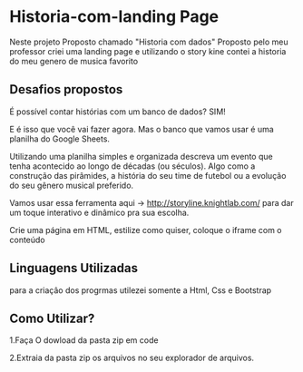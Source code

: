 # Historia-com-landing Page
Neste projeto Proposto chamado "Historia com dados"  Proposto pelo meu professor criei uma landing page e utilizando  o story kine contei a historia do meu genero de musica favorito


## Desafios propostos

É possível contar histórias com um banco de dados?
SIM! 

E é isso que você vai fazer agora. 
Mas o banco que vamos usar é uma planilha do Google Sheets. 

Utilizando uma planilha simples e organizada descreva um evento que tenha acontecido ao longo de décadas (ou séculos). Algo como a construção das pirâmides, a história do seu time de futebol ou a evolução do seu gênero musical preferido. 

Vamos usar essa ferramenta aqui -> http://storyline.knightlab.com/ para dar um toque interativo e dinâmico pra sua escolha. 

Crie uma página em HTML, estilize como quiser, coloque o iframe com o conteúdo


## Linguagens Utilizadas
para a criaçâo dos progrmas utilezei somente a Html, Css e Bootstrap

## Como Utilizar?
1.Faça O dowload da pasta zip em code

2.Extraia  da pasta zip os arquivos no seu explorador de arquivos.
